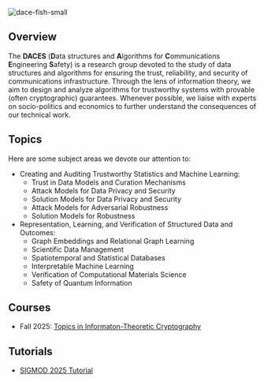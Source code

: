 ![dace-fish-small](https://github.com/dace-group/dace-group.github.io/assets/928460/362ced39-dc59-42d1-93e9-2d4ee8daf6f1)

## Overview

The **DACES** (**D**ata structures and **A**lgorithms for **C**ommunications **E**ngineering **S**afety) is a research group devoted to the study of data structures and algorithms for ensuring the trust, reliability, and security of communications infrastructure. Through the lens of information theory, we aim to design and analyze algorithms for trustworthy systems with provable (often cryptographic) guarantees. Whenever possible, we liaise with experts on socio-politics and economics to further understand the consequences of our technical work.

## Topics

Here are some subject areas we devote our attention to:
* Creating and Auditing Trustworthy Statistics and Machine Learning:
    * Trust in Data Models and Curation Mechanisms
    * Attack Models for Data Privacy and Security
    * Solution Models for Data Privacy and Security
    * Attack Models for Adversarial Robustness
    * Solution Models for Robustness
* Representation, Learning, and Verification of Structured Data and Outcomes:
    * Graph Embeddings and Relational Graph Learning
    * Scientific Data Management
    * Spatiotemporal and Statistical Databases
    * Interpretable Machine Learning
    * Verification of Computational Materials Science
    * Safety of Quantum Information

## Courses

* Fall 2025: [Topics in Informaton-Theoretic Cryptography](https://dacesresearch.org/infocrypto/)

## Tutorials

* [SIGMOD 2025 Tutorial](https://dacesresearch.org/tutorials/sigmod2025/)

